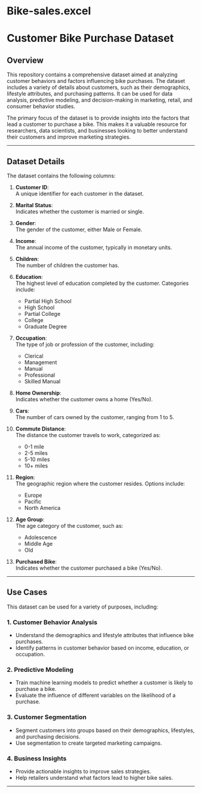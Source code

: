 # Bike-sales.excel

# Customer Bike Purchase Dataset  

## Overview  
This repository contains a comprehensive dataset aimed at analyzing customer behaviors and factors influencing bike purchases. The dataset includes a variety of details about customers, such as their demographics, lifestyle attributes, and purchasing patterns. It can be used for data analysis, predictive modeling, and decision-making in marketing, retail, and consumer behavior studies.  

The primary focus of the dataset is to provide insights into the factors that lead a customer to purchase a bike. This makes it a valuable resource for researchers, data scientists, and businesses looking to better understand their customers and improve marketing strategies.  

---

## Dataset Details  
The dataset contains the following columns:  

1. **Customer ID**:  
   A unique identifier for each customer in the dataset.  

2. **Marital Status**:  
   Indicates whether the customer is married or single.  

3. **Gender**:  
   The gender of the customer, either Male or Female.  

4. **Income**:  
   The annual income of the customer, typically in monetary units.  

5. **Children**:  
   The number of children the customer has.  

6. **Education**:  
   The highest level of education completed by the customer. Categories include:  
   - Partial High School  
   - High School  
   - Partial College  
   - College  
   - Graduate Degree  

7. **Occupation**:  
   The type of job or profession of the customer, including:  
   - Clerical  
   - Management  
   - Manual  
   - Professional  
   - Skilled Manual  

8. **Home Ownership**:  
   Indicates whether the customer owns a home (Yes/No).  

9. **Cars**:  
   The number of cars owned by the customer, ranging from 1 to 5.  

10. **Commute Distance**:  
    The distance the customer travels to work, categorized as:  
    - 0-1 mile  
    - 2-5 miles  
    - 5-10 miles  
    - 10+ miles  

11. **Region**:  
    The geographic region where the customer resides. Options include:  
    - Europe  
    - Pacific  
    - North America  

12. **Age Group**:  
    The age category of the customer, such as:  
    - Adolescence  
    - Middle Age  
    - Old  

13. **Purchased Bike**:  
    Indicates whether the customer purchased a bike (Yes/No).  

---

## Use Cases  
This dataset can be used for a variety of purposes, including:  

### 1. **Customer Behavior Analysis**  
   - Understand the demographics and lifestyle attributes that influence bike purchases.  
   - Identify patterns in customer behavior based on income, education, or occupation.  

### 2. **Predictive Modeling**  
   - Train machine learning models to predict whether a customer is likely to purchase a bike.  
   - Evaluate the influence of different variables on the likelihood of a purchase.  

### 3. **Customer Segmentation**  
   - Segment customers into groups based on their demographics, lifestyles, and purchasing decisions.  
   - Use segmentation to create targeted marketing campaigns.  

### 4. **Business Insights**  
   - Provide actionable insights to improve sales strategies.  
   - Help retailers understand what factors lead to higher bike sales.  

---
